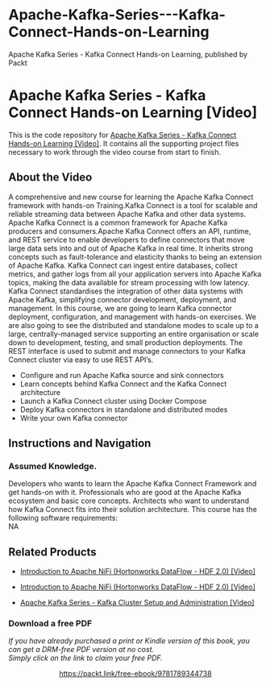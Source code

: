 # Apache-Kafka-Series---Kafka-Connect-Hands-on-Learning
Apache Kafka Series - Kafka Connect Hands-on Learning, published by Packt
# Apache Kafka Series - Kafka Connect Hands-on Learning [Video]
This is the code repository for [Apache Kafka Series - Kafka Connect Hands-on Learning [Video]](https://www.packtpub.com/virtualization-and-cloud/apache-kafka-series-kafka-connect-hands-learning-video). It contains all the supporting project files necessary to work through the video course from start to finish.
## About the Video 
A comprehensive and new course for learning the Apache Kafka Connect framework with hands-on Training.Kafka Connect is a tool for scalable and reliable streaming data between Apache Kafka and other data systems. Apache Kafka Connect is a common framework for Apache Kafka producers and consumers.Apache Kafka Connect offers an API, runtime, and REST service to enable developers to define connectors that move large data sets into and out of Apache Kafka in real time. It inherits strong concepts such as fault-tolerance and elasticity thanks to being an extension of Apache Kafka. Kafka Connect can ingest entire databases, collect metrics, and gather logs from all your application servers into Apache Kafka topics, making the data available for stream processing with low latency. Kafka Connect standardises the integration of other data systems with Apache Kafka, simplifying connector development, deployment, and management. In this course, we are going to learn Kafka connector deployment, configuration, and management with hands-on exercises. We are also going to see the distributed and standalone modes to scale up to a large, centrally-managed service supporting an entire organisation or scale down to development, testing, and small production deployments. The REST interface is used to submit and manage connectors to your Kafka Connect cluster via easy to use REST API’s.
<DIV class=book-info-will-learn-text>
<UL>
<LI>Configure and run Apache Kafka source and sink connectors
<LI>Learn concepts behind Kafka Connect and the Kafka Connect architecture
<LI>Launch a Kafka Connect cluster using Docker Compose
<LI>Deploy Kafka connectors in standalone and distributed modes
<LI>Write your own Kafka connector</LI></UL></DIV>

## Instructions and Navigation
### Assumed Knowledge.
Developers who wants to learn the Apache Kafka Connect Framework and get hands-on with it. Professionals who are good at the Apache Kafka ecosystem and basic core concepts. Architects who want to understand how Kafka Connect fits into their solution architecture.
This course has the following software requirements:<br/>
NA

## Related Products
* [Introduction to Apache NiFi (Hortonworks DataFlow - HDF 2.0) [Video]](https://www.packtpub.com/virtualization-and-cloud/introduction-apache-nifi-hortonworks-dataflow-hdf-20-video)

* [Introduction to Apache NiFi (Hortonworks DataFlow - HDF 2.0) [Video]](https://www.packtpub.com/virtualization-and-cloud/introduction-apache-nifi-hortonworks-dataflow-hdf-20-video)

* [Apache Kafka Series - Kafka Cluster Setup and Administration [Video]](https://www.packtpub.com/networking-and-servers/apache-kafka-series-kafka-cluster-setup-and-administration-video)
### Download a free PDF

 <i>If you have already purchased a print or Kindle version of this book, you can get a DRM-free PDF version at no cost.<br>Simply click on the link to claim your free PDF.</i>
<p align="center"> <a href="https://packt.link/free-ebook/9781789344738">https://packt.link/free-ebook/9781789344738 </a> </p>
